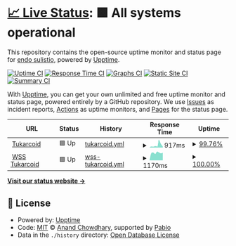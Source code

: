 # [📈 Live Status](https://status.tukar.co.id): <!--live status--> **🟩 All systems operational**

This repository contains the open-source uptime monitor and status page for [endo sulistio](https://tukar.co.id), powered by [Upptime](https://github.com/upptime/upptime).

[![Uptime CI](https://github.com/endosulistio/tukarcoid-status/workflows/Uptime%20CI/badge.svg)](https://github.com/endosulistio/tukarcoid-status/actions?query=workflow%3A%22Uptime+CI%22)
[![Response Time CI](https://github.com/endosulistio/tukarcoid-status/workflows/Response%20Time%20CI/badge.svg)](https://github.com/endosulistio/tukarcoid-status/actions?query=workflow%3A%22Response+Time+CI%22)
[![Graphs CI](https://github.com/endosulistio/tukarcoid-status/workflows/Graphs%20CI/badge.svg)](https://github.com/endosulistio/tukarcoid-status/actions?query=workflow%3A%22Graphs+CI%22)
[![Static Site CI](https://github.com/endosulistio/tukarcoid-status/workflows/Static%20Site%20CI/badge.svg)](https://github.com/endosulistio/tukarcoid-status/actions?query=workflow%3A%22Static+Site+CI%22)
[![Summary CI](https://github.com/endosulistio/tukarcoid-status/workflows/Summary%20CI/badge.svg)](https://github.com/endosulistio/tukarcoid-status/actions?query=workflow%3A%22Summary+CI%22)

With [Upptime](https://upptime.js.org), you can get your own unlimited and free uptime monitor and status page, powered entirely by a GitHub repository. We use [Issues](https://github.com/endosulistio/tukarcoid-status/issues) as incident reports, [Actions](https://github.com/endosulistio/tukarcoid-status/actions) as uptime monitors, and [Pages](https://status.tukar.co.id) for the status page.

<!--start: status pages-->
<!-- This summary is generated by Upptime (https://github.com/upptime/upptime) -->
<!-- Do not edit this manually, your changes will be overwritten -->
<!-- prettier-ignore -->
| URL | Status | History | Response Time | Uptime |
| --- | ------ | ------- | ------------- | ------ |
| <img alt="" src="https://raw.githubusercontent.com/endosulistio/tukarcoid-status/master/assets/favicon.ico" height="13"> [Tukarcoid](https://tukar.co.id) | 🟩 Up | [tukarcoid.yml](https://github.com/endosulistio/tukarcoid-status/commits/HEAD/history/tukarcoid.yml) | <details><summary><img alt="Response time graph" src="./graphs/tukarcoid/response-time-week.png" height="20"> 917ms</summary><br><a href="https://status.tukar.co.id/history/tukarcoid"><img alt="Response time 768" src="https://img.shields.io/endpoint?url=https%3A%2F%2Fraw.githubusercontent.com%2Fendosulistio%2Ftukarcoid-status%2FHEAD%2Fapi%2Ftukarcoid%2Fresponse-time.json"></a><br><a href="https://status.tukar.co.id/history/tukarcoid"><img alt="24-hour response time 443" src="https://img.shields.io/endpoint?url=https%3A%2F%2Fraw.githubusercontent.com%2Fendosulistio%2Ftukarcoid-status%2FHEAD%2Fapi%2Ftukarcoid%2Fresponse-time-day.json"></a><br><a href="https://status.tukar.co.id/history/tukarcoid"><img alt="7-day response time 917" src="https://img.shields.io/endpoint?url=https%3A%2F%2Fraw.githubusercontent.com%2Fendosulistio%2Ftukarcoid-status%2FHEAD%2Fapi%2Ftukarcoid%2Fresponse-time-week.json"></a><br><a href="https://status.tukar.co.id/history/tukarcoid"><img alt="30-day response time 762" src="https://img.shields.io/endpoint?url=https%3A%2F%2Fraw.githubusercontent.com%2Fendosulistio%2Ftukarcoid-status%2FHEAD%2Fapi%2Ftukarcoid%2Fresponse-time-month.json"></a><br><a href="https://status.tukar.co.id/history/tukarcoid"><img alt="1-year response time 768" src="https://img.shields.io/endpoint?url=https%3A%2F%2Fraw.githubusercontent.com%2Fendosulistio%2Ftukarcoid-status%2FHEAD%2Fapi%2Ftukarcoid%2Fresponse-time-year.json"></a></details> | <details><summary><a href="https://status.tukar.co.id/history/tukarcoid">99.76%</a></summary><a href="https://status.tukar.co.id/history/tukarcoid"><img alt="All-time uptime 99.81%" src="https://img.shields.io/endpoint?url=https%3A%2F%2Fraw.githubusercontent.com%2Fendosulistio%2Ftukarcoid-status%2FHEAD%2Fapi%2Ftukarcoid%2Fuptime.json"></a><br><a href="https://status.tukar.co.id/history/tukarcoid"><img alt="24-hour uptime 100.00%" src="https://img.shields.io/endpoint?url=https%3A%2F%2Fraw.githubusercontent.com%2Fendosulistio%2Ftukarcoid-status%2FHEAD%2Fapi%2Ftukarcoid%2Fuptime-day.json"></a><br><a href="https://status.tukar.co.id/history/tukarcoid"><img alt="7-day uptime 99.76%" src="https://img.shields.io/endpoint?url=https%3A%2F%2Fraw.githubusercontent.com%2Fendosulistio%2Ftukarcoid-status%2FHEAD%2Fapi%2Ftukarcoid%2Fuptime-week.json"></a><br><a href="https://status.tukar.co.id/history/tukarcoid"><img alt="30-day uptime 99.88%" src="https://img.shields.io/endpoint?url=https%3A%2F%2Fraw.githubusercontent.com%2Fendosulistio%2Ftukarcoid-status%2FHEAD%2Fapi%2Ftukarcoid%2Fuptime-month.json"></a><br><a href="https://status.tukar.co.id/history/tukarcoid"><img alt="1-year uptime 99.81%" src="https://img.shields.io/endpoint?url=https%3A%2F%2Fraw.githubusercontent.com%2Fendosulistio%2Ftukarcoid-status%2FHEAD%2Fapi%2Ftukarcoid%2Fuptime-year.json"></a></details>
| <img alt="" src="https://raw.githubusercontent.com/endosulistio/tukarcoid-status/master/assets/favicon.ico" height="13"> [WSS Tukarcoid](https://socket.tukar.co.id:6001/socket.io/socket.io.js) | 🟩 Up | [wss-tukarcoid.yml](https://github.com/endosulistio/tukarcoid-status/commits/HEAD/history/wss-tukarcoid.yml) | <details><summary><img alt="Response time graph" src="./graphs/wss-tukarcoid/response-time-week.png" height="20"> 1170ms</summary><br><a href="https://status.tukar.co.id/history/wss-tukarcoid"><img alt="Response time 1221" src="https://img.shields.io/endpoint?url=https%3A%2F%2Fraw.githubusercontent.com%2Fendosulistio%2Ftukarcoid-status%2FHEAD%2Fapi%2Fwss-tukarcoid%2Fresponse-time.json"></a><br><a href="https://status.tukar.co.id/history/wss-tukarcoid"><img alt="24-hour response time 1070" src="https://img.shields.io/endpoint?url=https%3A%2F%2Fraw.githubusercontent.com%2Fendosulistio%2Ftukarcoid-status%2FHEAD%2Fapi%2Fwss-tukarcoid%2Fresponse-time-day.json"></a><br><a href="https://status.tukar.co.id/history/wss-tukarcoid"><img alt="7-day response time 1170" src="https://img.shields.io/endpoint?url=https%3A%2F%2Fraw.githubusercontent.com%2Fendosulistio%2Ftukarcoid-status%2FHEAD%2Fapi%2Fwss-tukarcoid%2Fresponse-time-week.json"></a><br><a href="https://status.tukar.co.id/history/wss-tukarcoid"><img alt="30-day response time 1248" src="https://img.shields.io/endpoint?url=https%3A%2F%2Fraw.githubusercontent.com%2Fendosulistio%2Ftukarcoid-status%2FHEAD%2Fapi%2Fwss-tukarcoid%2Fresponse-time-month.json"></a><br><a href="https://status.tukar.co.id/history/wss-tukarcoid"><img alt="1-year response time 1221" src="https://img.shields.io/endpoint?url=https%3A%2F%2Fraw.githubusercontent.com%2Fendosulistio%2Ftukarcoid-status%2FHEAD%2Fapi%2Fwss-tukarcoid%2Fresponse-time-year.json"></a></details> | <details><summary><a href="https://status.tukar.co.id/history/wss-tukarcoid">100.00%</a></summary><a href="https://status.tukar.co.id/history/wss-tukarcoid"><img alt="All-time uptime 99.98%" src="https://img.shields.io/endpoint?url=https%3A%2F%2Fraw.githubusercontent.com%2Fendosulistio%2Ftukarcoid-status%2FHEAD%2Fapi%2Fwss-tukarcoid%2Fuptime.json"></a><br><a href="https://status.tukar.co.id/history/wss-tukarcoid"><img alt="24-hour uptime 100.00%" src="https://img.shields.io/endpoint?url=https%3A%2F%2Fraw.githubusercontent.com%2Fendosulistio%2Ftukarcoid-status%2FHEAD%2Fapi%2Fwss-tukarcoid%2Fuptime-day.json"></a><br><a href="https://status.tukar.co.id/history/wss-tukarcoid"><img alt="7-day uptime 100.00%" src="https://img.shields.io/endpoint?url=https%3A%2F%2Fraw.githubusercontent.com%2Fendosulistio%2Ftukarcoid-status%2FHEAD%2Fapi%2Fwss-tukarcoid%2Fuptime-week.json"></a><br><a href="https://status.tukar.co.id/history/wss-tukarcoid"><img alt="30-day uptime 100.00%" src="https://img.shields.io/endpoint?url=https%3A%2F%2Fraw.githubusercontent.com%2Fendosulistio%2Ftukarcoid-status%2FHEAD%2Fapi%2Fwss-tukarcoid%2Fuptime-month.json"></a><br><a href="https://status.tukar.co.id/history/wss-tukarcoid"><img alt="1-year uptime 99.98%" src="https://img.shields.io/endpoint?url=https%3A%2F%2Fraw.githubusercontent.com%2Fendosulistio%2Ftukarcoid-status%2FHEAD%2Fapi%2Fwss-tukarcoid%2Fuptime-year.json"></a></details>

<!--end: status pages-->

[**Visit our status website →**](https://status.tukar.co.id)

## 📄 License

- Powered by: [Upptime](https://github.com/upptime/upptime)
- Code: [MIT](./LICENSE) © [Anand Chowdhary](https://anandchowdhary.com), supported by [Pabio](https://pabio.com)
- Data in the `./history` directory: [Open Database License](https://opendatacommons.org/licenses/odbl/1-0/)
